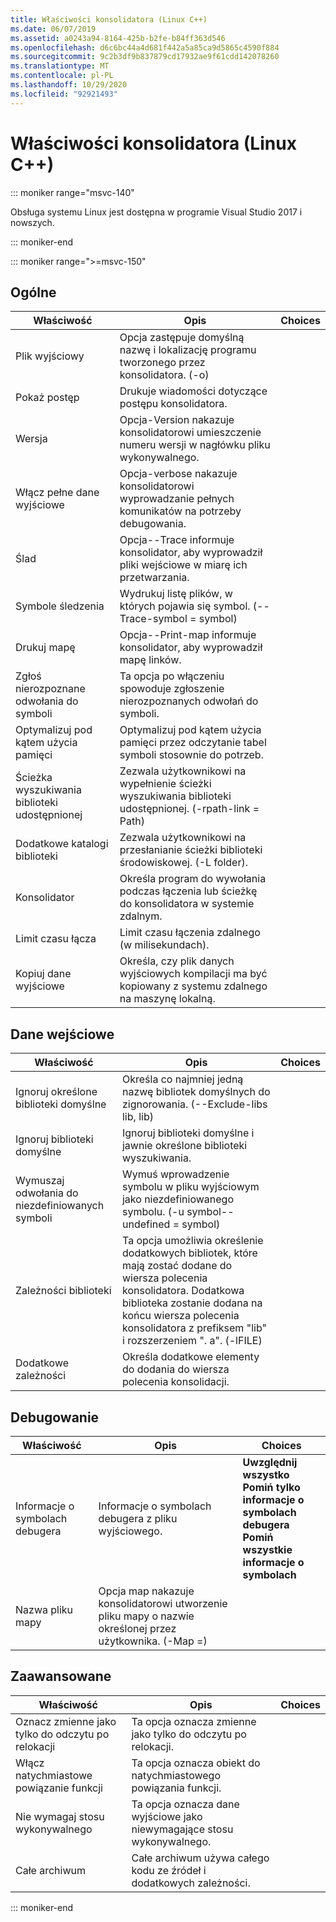 ```yaml
---
title: Właściwości konsolidatora (Linux C++)
ms.date: 06/07/2019
ms.assetid: a0243a94-8164-425b-b2fe-b84ff363d546
ms.openlocfilehash: d6c6bc44a4d681f442a5a85ca9d5865c4590f884
ms.sourcegitcommit: 9c2b3df9b837879cd17932ae9f61cdd142078260
ms.translationtype: MT
ms.contentlocale: pl-PL
ms.lasthandoff: 10/29/2020
ms.locfileid: "92921493"
---
```

# <a name="linker-properties-linux-c"></a>Właściwości konsolidatora (Linux C++)

::: moniker range="msvc-140"

Obsługa systemu Linux jest dostępna w programie Visual Studio 2017 i nowszych.

::: moniker-end

::: moniker range=">=msvc-150"

## <a name="general"></a>Ogólne

| Właściwość | Opis | Choices |
|--|--|--|
| Plik wyjściowy | Opcja zastępuje domyślną nazwę i lokalizację programu tworzonego przez konsolidatora. (-o) |
| Pokaż postęp | Drukuje wiadomości dotyczące postępu konsolidatora. |
| Wersja | Opcja-Version nakazuje konsolidatorowi umieszczenie numeru wersji w nagłówku pliku wykonywalnego. |
| Włącz pełne dane wyjściowe | Opcja-verbose nakazuje konsolidatorowi wyprowadzanie pełnych komunikatów na potrzeby debugowania. |
| Ślad | Opcja--Trace informuje konsolidator, aby wyprowadził pliki wejściowe w miarę ich przetwarzania. |
| Symbole śledzenia | Wydrukuj listę plików, w których pojawia się symbol. (--Trace-symbol = symbol) |
| Drukuj mapę | Opcja--Print-map informuje konsolidator, aby wyprowadził mapę linków. |
| Zgłoś nierozpoznane odwołania do symboli | Ta opcja po włączeniu spowoduje zgłoszenie nierozpoznanych odwołań do symboli. |
| Optymalizuj pod kątem użycia pamięci | Optymalizuj pod kątem użycia pamięci przez odczytanie tabel symboli stosownie do potrzeb. |
| Ścieżka wyszukiwania biblioteki udostępnionej | Zezwala użytkownikowi na wypełnienie ścieżki wyszukiwania biblioteki udostępnionej. (-rpath-link = Path) |
| Dodatkowe katalogi biblioteki | Zezwala użytkownikowi na przesłanianie ścieżki biblioteki środowiskowej. (-L folder). |
| Konsolidator | Określa program do wywołania podczas łączenia lub ścieżkę do konsolidatora w systemie zdalnym. |
| Limit czasu łącza | Limit czasu łączenia zdalnego (w milisekundach). |
| Kopiuj dane wyjściowe | Określa, czy plik danych wyjściowych kompilacji ma być kopiowany z systemu zdalnego na maszynę lokalną. |

## <a name="input"></a>Dane wejściowe

| Właściwość | Opis | Choices |
|--|--|--|
| Ignoruj określone biblioteki domyślne | Określa co najmniej jedną nazwę bibliotek domyślnych do zignorowania. (--Exclude-libs lib, lib) |
| Ignoruj biblioteki domyślne | Ignoruj biblioteki domyślne i jawnie określone biblioteki wyszukiwania. |
| Wymuszaj odwołania do niezdefiniowanych symboli | Wymuś wprowadzenie symbolu w pliku wyjściowym jako niezdefiniowanego symbolu. (-u symbol--undefined = symbol) |
| Zależności biblioteki | Ta opcja umożliwia określenie dodatkowych bibliotek, które mają zostać dodane do wiersza polecenia konsolidatora. Dodatkowa biblioteka zostanie dodana na końcu wiersza polecenia konsolidatora z prefiksem "lib" i rozszerzeniem ". a".  (-lFILE) |
| Dodatkowe zależności | Określa dodatkowe elementy do dodania do wiersza polecenia konsolidacji. |

## <a name="debugging"></a>Debugowanie

| Właściwość | Opis | Choices |
|--|--|--|
| Informacje o symbolach debugera | Informacje o symbolach debugera z pliku wyjściowego. | **Uwzględnij wszystko**<br>**Pomiń tylko informacje o symbolach debugera**<br>**Pomiń wszystkie informacje o symbolach**<br> |
| Nazwa pliku mapy | Opcja map nakazuje konsolidatorowi utworzenie pliku mapy o nazwie określonej przez użytkownika. (-Map =) |

## <a name="advanced"></a>Zaawansowane

| Właściwość | Opis | Choices |
|--|--|--|
| Oznacz zmienne jako tylko do odczytu po relokacji | Ta opcja oznacza zmienne jako tylko do odczytu po relokacji. |
| Włącz natychmiastowe powiązanie funkcji | Ta opcja oznacza obiekt do natychmiastowego powiązania funkcji. |
| Nie wymagaj stosu wykonywalnego | Ta opcja oznacza dane wyjściowe jako niewymagające stosu wykonywalnego. |
| Całe archiwum | Całe archiwum używa całego kodu ze źródeł i dodatkowych zależności. |

::: moniker-end

